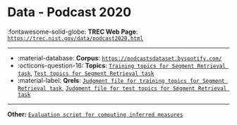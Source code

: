# Data - Podcast 2020 

:fontawesome-solid-globe: **TREC Web Page**: [`https://trec.nist.gov/data/podcast2020.html`](https://trec.nist.gov/data/podcast2020.html)

---

- :material-database: **Corpus**: [`https://podcastsdataset.byspotify.com/`](https://podcastsdataset.byspotify.com/)
- :octicons-question-16: **Topics**: [`Training topics for Segment Retrieval task`](https://trec.nist.gov/data/podcast/podcasts_2020_topics_train.xml), [`Test topics for Segment Retrieval task`](https://trec.nist.gov/data/podcast/podcasts_2020_topics_test.xml)
- :material-label: **Qrels**: [`Judgment file for training topics for Segment Retrieval task`](https://trec.nist.gov/data/podcast/podcasts_2020_train.1-8.qrels), [`Judgment file for test topics for Segment Retrieval task`](https://trec.nist.gov/data/podcast/podcasts_2020_test.qrels)


---

**Other:** [`Evaluation script for computing inferred measures`](https://trec.nist.gov/data/clinical/sample_eval.pl)
